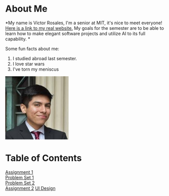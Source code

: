 # About Me
*My name is Victor Rosales, I'm a senior at MIT, it's nice to meet everyone! [Here is a link to my real website.](https://www.linkedin.com/in/vros/) My goals for the semester are to be able to learn how to make elegant software projects and utilize AI to its full capability.
*

Some fun facts about me:
1. I studied abroad last semester.
2. I love star wars
3. I've torn my meniscus
 
![picture of me!](victor.jpeg)


# Table of Contents
[Assignment 1](assignments/Assignment_1_6.104.pdf) \
[Problem Set 1](assignments/Problem_Set_1_6104.pdf) \
[Problem Set 2](assignments/Problem_Set_2_6104.pdf) \
[Assignment 2](assignments/Assignment_2_6104.pdf) [UI Design](assignments/Initial_Designs.pdf)